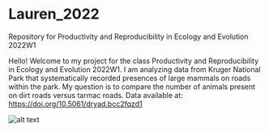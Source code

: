 # Lauren_2022

Repository for Productivity and Reproducibility in Ecology and Evolution 2022W1

Hello! Welcome to my project for the class Productivity and Reproducibility in Ecology and Evolution 2022W1. I am analyzing data from Kruger National Park that systematically recorded presences of large mammals on roads within the park. My question is to compare the number of animals present on dirt roads versus tarmac roads. Data available at: https://doi.org/10.5061/dryad.bcc2fqzd1


![alt text](https://www.google.com/url?sa=i&url=https%3A%2F%2Fkids.nationalgeographic.com%2Fanimals%2Fmammals%2Ffacts%2Fafrican-elephant&psig=AOvVaw3uG6EbS8TWp7AoRuqna76n&ust=1664547806703000&source=images&cd=vfe&ved=0CAwQjRxqFwoTCKjM2f2ZuvoCFQAAAAAdAAAAABAD)
